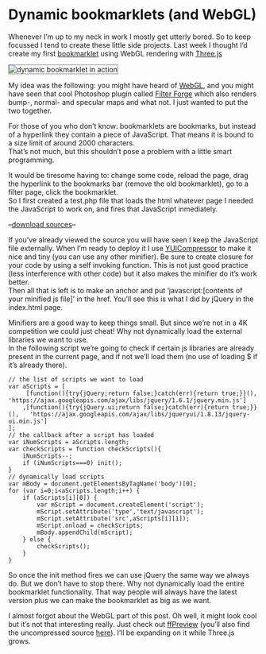 <!--
  id: 849
  description: Creating a dynamic bookmarklet with Three.js and WebGL to display Filter Forge filters in 3D.
  date: 2011-06-03
  modified: 2020-05-31
  slug: dynamic-bookmarklets-and-webgl
  type: post
  excerpt: <p>Whenever I&#8217;m up to my neck in work I mostly get utterly bored. So to keep focussed I tend to create these little side projects. Last week I thought I&#8217;d create my first bookmarklet using WebGL rendering with Three.js</p>
  categories: code, HTML, JavaScript
  tags: 3D, bookmarklet, Filter Forge, Threejs
  metaKeyword: bookmarklet
  metaTitle: Dynamic bookmarklets (and WebGL)
  metaDescription: Creating a dynamic bookmarklet with Three.js and WebGL to display Filter Forge filters in 3D.
  inCv: 
  inPortfolio: 
  dateFrom: 
  dateTo: 
-->

# Dynamic bookmarklets (and WebGL)

<p>Whenever I&#8217;m up to my neck in work I mostly get utterly bored. So to keep focussed I tend to create these little side projects. Last week I thought I&#8217;d create my first <a href="http://en.wikipedia.org/wiki/Bookmarklet" rel="external">bookmarklet</a> using WebGL rendering with <a href="https://github.com/mrdoob/three.js/" rel="external">Three.js</a></p>
<p><img src="https://res.cloudinary.com/dn1rmdjs5/image/upload/v1566568756/rv/ffpreview_preview1.jpg" alt="dynamic bookmarklet in action" class="left" style="border:1px solid grey" /></p>
<p><!--more--></p>
<p>My idea was the following: you might have heard of <a href="http://en.wikipedia.org/wiki/WebGL" rel="external">WebGL</a>, and you might have seen that cool Photoshop plugin called <a href="http://filterforge.com/" rel="external">Filter Forge</a> which also renders bump-, normal- and specular maps and what not. I just wanted to put the two together.</p>
<p>For those of you who don&#8217;t know: bookmarklets are bookmarks, but instead of a hyperlink they contain a piece of JavaScript. That means it is bound to a size limit of around 2000 characters.<br />
That&#8217;s not much, but this shouldn&#8217;t pose a problem with a little smart programming.</p>
<p>It would be tiresome having to: change some code, reload the page, drag the hyperlink to the bookmarks bar (remove the old bookmarklet), go to a filter page, click the bookmarklet.<br />So I first created a test.php file that loads the html whatever page I needed the JavaScript to work on, and fires that JavaScript inmediately.</p>
<p>&#8211;<a href="https://res.cloudinary.com/dn1rmdjs5/image/upload/v1566568756/rv/bookmarklet.rar" download="bookmarklet.rar">download sources</a>&#8211;</p>
<p>If you&#8217;ve already viewed the source you will have seen I keep the JavaScript file externally. When I&#8217;m ready to deploy it I use <a href="http://developer.yahoo.com/yui/compressor/" rel="external">YUICompressor</a> to make it nice and tiny (you can use any other minifier). Be sure to create closure for your code by using a self invoking function. This is not just good practice (less interference with other code) but it also makes the minifier do it&#8217;s work better.<br />
Then all that is left is to make an anchor and put &#8216;javascript:[contents of your minified js file]&#8217; in the href. You&#8217;ll see this is what I did by jQuery in the index.html page.</p>
<p>Minifiers  are a good way to keep things small. But since we&#8217;re not in a 4K competition we could just cheat! Why not dynamically load the external libraries we want to use.<br />
In the following script we&#8217;re going to check if certain js libraries are already present in the current page, and if not we&#8217;ll load them (no use of loading $ if it&#8217;s already there).</p>
<pre><code data-language="javascript">// the list of scripts we want to load
var aScripts = [
	 [function(){try{jQuery;return false;}catch(err){return true;}}(),	'https://ajax.googleapis.com/ajax/libs/jquery/1.6.1/jquery.min.js']
	,[function(){try{jQuery.ui;return false;}catch(err){return true;}}(),	'https://ajax.googleapis.com/ajax/libs/jqueryui/1.8.13/jquery-ui.min.js']
];
// the callback after a script has loaded
var iNumScripts = aScripts.length;
var checkScripts = function checkScripts(){
	iNumScripts--;
	if (iNumScripts===0) init();
}
// dynamically load scripts
var mBody = document.getElementsByTagName('body')[0];
for (var i=0;i&#60;aScripts.length;i++) {
	if (aScripts[i][0]) {
		var mScript = document.createElement('script');
		mScript.setAttribute('type','text/javascript');
		mScript.setAttribute('src',aScripts[i][1]);
		mScript.onload = checkScripts;
		mBody.appendChild(mScript);
	} else {
		checkScripts();
	}
}</code></pre>
<p>So once the init method fires we can use jQuery the same way we always do. But we don&#8217;t have to stop there. Why not dynamically load the entire bookmarklet functionality. That way people will always have the latest version plus we can make the bookmarklet as big as we want.</p>
<p>I almost forgot about the WebGL part of this post. Oh well, it might look cool but it&#8217;s not that interesting really. Just check out <a href="https://ffpreview.sjeiti.com">ffPreview</a> (you&#8217;ll also find the uncompressed source <a href="http://ffpreview.sjeiti.com/ffPreview.js">here</a>). I&#8217;ll be expanding on it while Three.js grows.</p>
